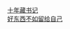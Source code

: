   
[十年藏书记](http://www.dianyue.me/archives/707/bwb2h3r2v45mlin8/)  
[好东西不如留给自己](http://www.dianyue.me/archives/614/yxdi3w3yg7qda4lk/)